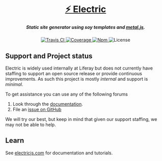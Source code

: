 <h1 align="center"><a href="http://electricjs.com">⚡ Electric</a></h1>

<h5 align="center">Static site generator using soy templates and <a href="http://metaljs.com/">metal.js</a>.</h5>

<div align="center">
  <a href="http://travis-ci.org/wedeploy/electric">
    <img src="https://travis-ci.org/wedeploy/electric.svg?branch=master" alt="Travis CI" />
  </a>

  <a href="https://codecov.io/gh/wedeploy/electric">
    <img src="https://codecov.io/gh/wedeploy/electric/branch/master/graph/badge.svg" alt="Coverage" />
  </a>

  <a href="https://www.npmjs.com/package/electric">
    <img src="https://img.shields.io/npm/v/electric.svg" alt="Npm" />
  </a>

  <img src="https://img.shields.io/npm/l/electric.svg" alt="License">
</div>

## Support and Project status

Electric is widely used internally at Liferay but does not currently have staffing to support
an open source release or provide continuous improvements. As such this project is mostly _internal_
and support is _minimal_.

To get assistance you can use any of the following forums

1. Look through the [documentation](http://electricjs.com).
2. File an [issue on GitHub](https://github.com/electricjs/electric/issues)

We will try our best, but keep in mind that given our support staffing, we may
not be able to help.

## Learn

See [electricjs.com](http://electricjs.com) for documentation and tutorials.
